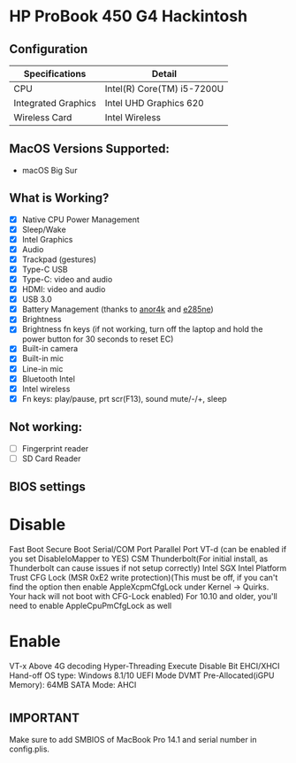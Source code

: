 # HP ProBook 450 G4 Hackintosh

## Configuration

| Specifications      | Detail                       |
| ------------------- | ---------------------------- |
| CPU                 | Intel(R) Core(TM) i5-7200U   |
| Integrated Graphics | Intel UHD Graphics 620       |
| Wireless Card       | Intel Wireless               |

## MacOS Versions Supported:

- macOS Big Sur

## What is Working?

- [x] Native CPU Power Management
- [x] Sleep/Wake
- [x] Intel Graphics
- [x] Audio
- [x] Trackpad (gestures)
- [x] Type-C USB
- [x] Type-C: video and audio
- [x] HDMI: video and audio
- [x] USB 3.0
- [x] Battery Management (thanks to [anor4k](https://www.tonymacx86.com/threads/guide-how-to-patch-dsdt-for-working-battery-status.116102/page-500#post-2021126) and [e285ne](https://www.tonymacx86.com/threads/guide-hp-probook-430-g6-whiskey-lake.282302/page-6#post-2147595))
- [x] Brightness
- [x] Brightness fn keys (if not working, turn off the laptop and hold the power button for 30 seconds to reset EC)
- [x] Built-in camera
- [x] Built-in mic
- [x] Line-in mic
- [x] Bluetooth Intel
- [x] Intel wireless
- [x] Fn keys: play/pause, prt scr(F13), sound mute/-/+, sleep

## Not working:

- [ ] Fingerprint reader
- [ ] SD Card Reader

## BIOS settings

# Disable
Fast Boot
Secure Boot
Serial/COM Port
Parallel Port
VT-d (can be enabled if you set DisableIoMapper to YES)
CSM
Thunderbolt(For initial install, as Thunderbolt can cause issues if not setup correctly)
Intel SGX
Intel Platform Trust
CFG Lock (MSR 0xE2 write protection)(This must be off, if you can't find the option then enable AppleXcpmCfgLock under Kernel -> Quirks. Your hack will not boot with CFG-Lock enabled)
For 10.10 and older, you'll need to enable AppleCpuPmCfgLock as well

# Enable
VT-x
Above 4G decoding
Hyper-Threading
Execute Disable Bit
EHCI/XHCI Hand-off
OS type: Windows 8.1/10 UEFI Mode
DVMT Pre-Allocated(iGPU Memory): 64MB
SATA Mode: AHCI
#

## IMPORTANT

Make sure to add SMBIOS of MacBook Pro 14.1 and serial number in config.plis.
